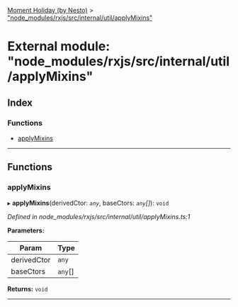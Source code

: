 [Moment Holiday (by Nesto)](../README.md) > ["node_modules/rxjs/src/internal/util/applyMixins"](../modules/_node_modules_rxjs_src_internal_util_applymixins_.md)

# External module: "node_modules/rxjs/src/internal/util/applyMixins"

## Index

### Functions

* [applyMixins](_node_modules_rxjs_src_internal_util_applymixins_.md#applymixins)

---

## Functions

<a id="applymixins"></a>

###  applyMixins

▸ **applyMixins**(derivedCtor: *`any`*, baseCtors: *`any`[]*): `void`

*Defined in node_modules/rxjs/src/internal/util/applyMixins.ts:1*

**Parameters:**

| Param | Type |
| ------ | ------ |
| derivedCtor | `any` |
| baseCtors | `any`[] |

**Returns:** `void`

___

